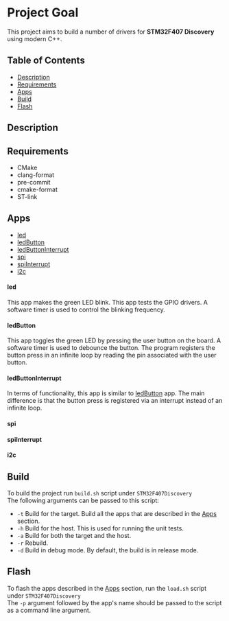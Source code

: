 # Project Goal
This project aims to build a number of drivers for **STM32F407 Discovery** using modern C++. 

## Table of Contents
* [Description](#description)
* [Requirements](#requirements)
* [Apps](#apps)
* [Build](#build)
* [Flash](#flash)

## Description

## Requirements
* CMake
* clang-format
* pre-commit
* cmake-format
* ST-link

## Apps
* [led](#led)
* [ledButton](#ledbutton)
* [ledButtonInterrupt](#ledbuttoninterrupt)
* [spi](#spi)
* [spiInterrupt](#spiinterrupt)
* [i2c](#i2c)

#### led
This app makes the green LED blink. This app tests the GPIO drivers. A software timer is used to control the blinking frequency.

#### ledButton
This app toggles the green LED by pressing the user button on the board. A software timer is used to debounce the button. The program registers the button press in an infinite loop by reading the pin associated with the user button.

#### ledButtonInterrupt
In terms of functionality, this app is similar to [ledButton](#ledbutton) app. The main difference is that the button press is registered via an interrupt instead of an infinite loop.

#### spi
#### spiInterrupt
#### i2c

## Build

To build the project run `build.sh` script under `STM32F407Discovery`  
The following arguments can be passed to this script:  
* `-t` Build for the target. Build all the apps that are described in the [Apps](#apps) section.  
* `-h` Build for the host. This is used for running the unit tests.  
* `-a` Build for both the target and the host.  
* `-r` Rebuild.  
* `-d` Build in debug mode. By default, the build is in release mode.  

## Flash
To flash the apps described in the [Apps](#apps) section, run the `load.sh` script under `STM32F407Discovery`  
The `-p` argument followed by the app's name should be passed to the script as a command line argument.

